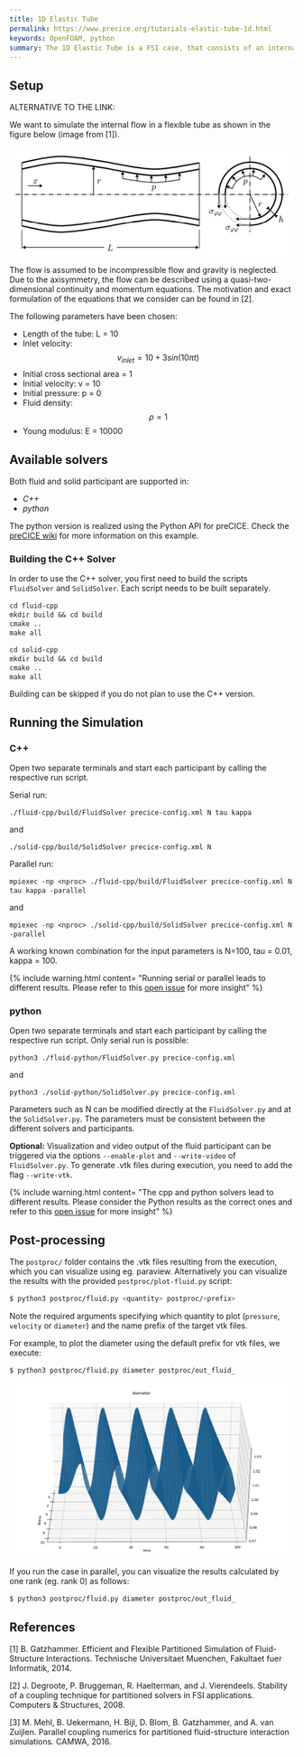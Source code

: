 ```yaml
---
title: 1D Elastic Tube
permalink: https://www.precice.org/tutorials-elastic-tube-1d.html
keywords: OpenFOAM, python
summary: The 1D Elastic Tube is a FSI case, that consists of an internal flow in a flexible tube. The flow is unsteady and incompressible. This tutorial contains C++ and Python variants of the fluid and solid solvers. Running the simulation takes just 1-2 minutes.  
---
```



## Setup

ALTERNATIVE TO THE LINK:

We want to simulate the internal flow in a flexible tube as shown in the figure below (image from [1]).

![FSI3 setup](images/tutorials-elastictube1d-setup.png)

The flow is assumed to be incompressible flow and gravity is neglected. Due to the axisymmetry, the flow can be described using a quasi-two-dimensional continuity and momentum equations. The motivation and exact formulation of the equations that we consider can be found in [2]. 

The following parameters have been chosen:
- Length of the tube: L = 10
- Inlet velocity: $$ v_{inlet} = 10 + 3 sin (10 \pi t) $$
- Initial cross sectional area = 1
- Initial velocity: v = 10
- Initial pressure: p = 0
- Fluid density: $$ \rho = 1 $$
- Young modulus: E = 10000


## Available solvers

Both fluid and solid participant are supported in:

* *C++*
* *python*

The python version is realized using the Python API for preCICE. Check the [preCICE wiki](https://github.com/precice/precice/wiki/1D-elastic-tube-using-the-Python-API) for more information on this example.

### Building the C++ Solver

In order to use the C++ solver, you first need to build the scripts `FluidSolver` and `SolidSolver`. Each script needs to be built separately.

```
cd fluid-cpp
mkdir build && cd build
cmake ..
make all
```

```
cd solid-cpp
mkdir build && cd build
cmake .. 
make all
```

Building can be skipped if you do not plan to use the C++ version.  

## Running the Simulation 

### C++

Open two separate terminals and start each participant by calling the respective run script. 

Serial run:

```
./fluid-cpp/build/FluidSolver precice-config.xml N tau kappa
```
and
```
./solid-cpp/build/SolidSolver precice-config.xml N
```
 
Parallel run:

```
mpiexec -np <nproc> ./fluid-cpp/build/FluidSolver precice-config.xml N tau kappa -parallel
```
and
```
mpiexec -np <nproc> ./solid-cpp/build/SolidSolver precice-config.xml N -parallel
```
A working known combination for the input parameters is N=100, tau = 0.01, kappa = 100. 

{% include warning.html content= "Running serial or parallel leads to different results. Please refer to this [open issue](https://github.com/precice/elastictube1d/issues/40) for more insight" %}

### python

Open two separate terminals and start each participant by calling the respective run script. Only serial run is possible:

```
python3 ./fluid-python/FluidSolver.py precice-config.xml 
```
and
```
python3 ./solid-python/SolidSolver.py precice-config.xml 
```
Parameters such as N can be modified directly at the `FluidSolver.py` and at the `SolidSolver.py`. The parameters must be consistent between the different solvers and participants. 

**Optional:** Visualization and video output of the fluid participant can be triggered via the options `--enable-plot` and `--write-video` of `FluidSolver.py`. To generate .vtk files during execution, you need to add the flag `--write-vtk`.

{% include warning.html content= "The cpp and python solvers lead to different results. Please consider the Python results as the correct ones and refer to this [open issue](https://github.com/precice/elastictube1d/issues/41) for more insight" %}

## Post-processing

The `postproc/` folder contains the .vtk files resulting from the execution, which you can visualize using eg. paraview. Alternatively you can visualize the results with the provided `postproc/plot-fluid.py` script:

```bash
$ python3 postproc/fluid.py <quantity> postproc/<prefix>
```
Note the required arguments specifying which quantity to plot (`pressure`, `velocity` or `diameter`) and the name prefix of the target vtk files.

For example, to plot the diameter using the default prefix for vtk files, we execute:
```bash
$ python3 postproc/fluid.py diameter postproc/out_fluid_
```
![FSI3 setup](images/tutorials-elastictube1d-diameter.png)

If you run the case in parallel, you can visualize the results calculated by one rank (eg. rank 0) as follows:

```bash
$ python3 postproc/fluid.py diameter postproc/out_fluid_
```


## References

[1] B. Gatzhammer. Efficient and Flexible Partitioned Simulation of Fluid-Structure Interactions. Technische Universitaet Muenchen, Fakultaet fuer Informatik, 2014.

[2] J. Degroote, P. Bruggeman, R. Haelterman, and J. Vierendeels. Stability of a coupling technique for partitioned solvers in FSI applications. Computers & Structures, 2008.

[3] M. Mehl, B. Uekermann, H. Bijl, D. Blom, B. Gatzhammer, and A. van Zuijlen.
Parallel coupling numerics for partitioned fluid-structure interaction simulations. CAMWA, 2016.  





